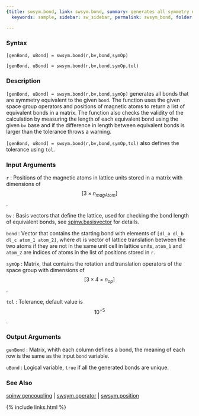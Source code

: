 ```yaml
---
{title: swsym.bond, link: swsym.bond, summary: generates all symmetry equivalent bonds,
  keywords: sample, sidebar: sw_sidebar, permalink: swsym_bond, folder: swsym, mathjax: 'true'}

---
```

  
### Syntax
  
`[genBond, uBond] = swsym.bond(r,bv,bond,symOp)`
  
`[genBond, uBond] = swsym.bond(r,bv,bond,symOp,tol)`
 
### Description
  
`[genBond, uBond] = swsym.bond(r,bv,bond,symOp)` generates all bonds that
are symmetry equivalent to the given `bond`. The function uses the given
space group operators and positions of magnetic atoms to return a list of
equivalent bonds in a matrix. The function also checks the validity of
the calculation by measuring the length of each equivalent bond using the
given `bv` base and if the difference in length between equivalent bonds
is larger than the tolerance throws a warning.
  
`[genBond, uBond] = swsym.bond(r,bv,bond,symOp,tol)` also defines the
tolerance using `tol`.
 
### Input Arguments
  
`r`
: Positions of the magnetic atoms in lattice units stored in a matrix
  with dimensions of $$[3\times n_{magAtom}]$$.
  
`bv`
: Basis vectors that define the lattice, used for checking the bond
  length of equivalent bonds, see [spinw.basisvector](spinw_basisvector) for details.
  
`bond`
: Vector that contains the starting bond with elements of 
  `[dl_a dl_b dl_c atom_1 atom_2]`, where `dl` is vector of lattice
  translation between the two atoms if they are not in the same unit cell
  in lattice units, `atom_1` and `atom_2` are indices of atoms in the
  list of positions stored in `r`.
  
`symOp`
: Matrix, that contains the rotation and translation operators of
  the space group with dimensions of $$[3\times 4\times n_{op}]$$.
  
`tol`
: Tolerance, default value is $$10^{-5}$$.
  
### Output Arguments
  
`genBond`
: Matrix, whith each column defines a bond, the meaning of each
          row is the same as the input `bond` variable.
 
`uBond`
: Logical variable, `true` if all the generated bonds are unique.
  
### See Also
  
[spinw.gencoupling](spinw_gencoupling) \| [swsym.operator](swsym_operator) \| [swsym.position](swsym_position)
 

{% include links.html %}
